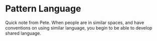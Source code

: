 # Pattern Language
Quick note from Pete. 
When people are in similar spaces, and have conventions on using similar language, you begin to be able to develop shared language. 